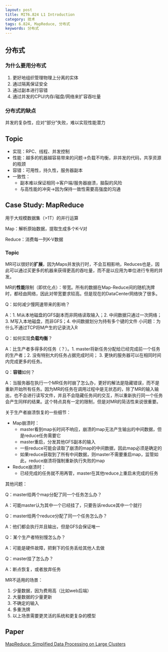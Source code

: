 ```yaml
---
layout: post
title: MIT6.824 L1 Introduction
category: 技术
tags: 6.824, MapReduce, 分布式
keywords: 分布式
---
```


## 分布式

### 为什么要用分布式

1. 更好地组织管理物理上分离的实体
2. 通过隔离保证安全
3. 通过副本进行容错
4. 通过并发的CPU/内存/磁盘/网络来扩容吞吐量

### 分布式的缺点

并发的复杂性，应对“部分”失败，难以实现性能潜力

## Topic
- 实现：RPC、线程、并发控制
- 性能：越多的机器越容易带来的问题->负载不均衡，非并发的代码，共享资源的瓶颈
- 容错：可用性，持久性，服务器副本
- 一致性：
  - 副本难以保证相同->客户端/服务器崩溃，脑裂的风险
  - 与高性能的冲突->因为保持一致性需要高强度的沟通

## Case Study: MapReduce

用于大规模数据集（>1T）的并行运算

Map：解析原始数据，提取生成多个K-V对

Reduce：消费每一列K-V数据

### Topic
MR可以很好的**扩展**，因为Maps并发执行时，不会互相影响，Reduces也是，因此可以通过买更多的机器来获得更高的吞吐量，而不是以应用为单位进行专用的并发。


MR的**性能**限制（即优化点）：带宽。所有的数据在Map-Reduce间的随机洗牌时，都经由网络，因此对带宽要求较高。但是现在的DataCenter网络快了很多。


Q：如何减少慢网速带来的影响？

A：1. M从本地磁盘的GFS副本而非网络读取输入；2. 中间数据只通过一次网络；3. M写入本地磁盘，而非GFS；4. 中间数据划分为持有多个键的文件
小问题：为什么不通过TCP将M产生的记录流入R


Q：如何实现**负载均衡**？

A：比生产者多得多的任务（？）。1. master将新任务分配给已经完成前一个任务的生产者；2. 没有特别大的任务占据完成时间； 3. 更快的服务器可以在相同时间内完成更多的任务。


Q：**容错**如何？

A：当服务器在执行一个MR任务时崩了怎么办，更好的解法是隐藏错误，而不是重新开始所有任务。因为MR的任务在调用过程中是无状态的，除了MR的输入输出，也不会进行读写文件，并且不会隐藏任务间的交互，所以重新执行同一个任务会产生同样的结果。这个特点具有一定的限制，但是对MR的简洁性来说很重要。


关于生产者崩溃恢复的一些细节：
- Map崩溃时：
  - master看到map长时间不响应，崩溃的map无法产生输出的中间数据，但是reduce任务需要它
  - master重启，分发其他GFS副本的输入
  - 一些reduce可能会读取了崩溃的map的中间数据，因此map必须是确定的
  - 如果reduce获取到了所有中间数据，则master不需要重启map，监管如此，reduce崩溃将强制重新执行失败的map
- Reduce崩溃时：
  - 已经完成的任务就不用再管，master在其他reduce上重启未完成的任务
  
其他问题：

Q：master给两个map分配了同一个任务怎么办？

A：可能master认为其中一个已经挂了，只要告诉reduce其中一个就行

Q：master给两个reduce分配了同一个任务怎么办？

A：他们都会执行并且输出，但是GFS会保证唯一

Q：某个生产者特别慢怎么办？

A：可能是硬件故障，把剩下的任务丢给其他人去做

Q：master挂了怎么办？

A：断点恢复，或者放弃任务


MR不适用的场景：
1. 少量数据，因为费用高（比如web后端）
2. 大量数据的少量更新
3. 不确定的输入
4. 多重洗牌
5. 以上场景需要更灵活的系统和更复杂的模型

## Paper

[MapReduce: Simplified Data Processing on Large Clusters](http://nil.csail.mit.edu/6.824/2018/papers/mapreduce.pdf)

